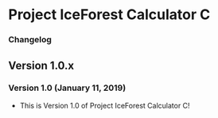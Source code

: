# Project IceForest Calculator C
### Changelog

## Version 1.0.x
### Version 1.0 (January 11, 2019)
* This is Version 1.0 of Project IceForest Calculator C!
